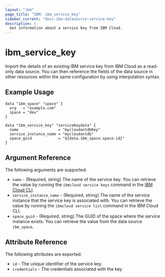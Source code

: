 ```yaml
---
layout: "ibm"
page_title: "IBM: ibm_service_key"
sidebar_current: "docs-ibm-datasource-service-key"
description: |-
  Get information about a service key from IBM Cloud.
---
```


# ibm\_service_key

Import the details of an existing IBM service key from IBM Cloud as a read-only data source. You can then reference the fields of the data source in other resources within the same configuration by using interpolation syntax.

## Example Usage

```hcl
data "ibm_space" "space" {
  org   = "example.com"
  space = "dev"
}

data "ibm_service_key" "serviceKeydata" {
  name                  = "mycloudantdbKey"
  service_instance_name = "mycloudantdb"
  space_guid            = "${data.ibm_space.space.id}"
}
```

## Argument Reference

The following arguments are supported:

* `name` - (Required, string) The name of the service key. You can retrieve the value by running the `ibmcloud service keys` command in the [IBM Cloud CLI](https://cloud.ibm.com/docs/cli?topic=cloud-cli-getting-started).
* `service_instance_name` - (Required, string) The name of the service instance that the service key is associated with. You can retrieve the value by running the `ibmcloud service list` command in the IBM Cloud CLI.
* `space_guid` - (Required, string) The GUID of the space where the service instance exists. You can retrieve the value from the data source `ibm_space`.

## Attribute Reference

The following attributes are exported:

* `id` - The unique identifier of the service key.
* `credentials` - The credentials associated with the key.  
